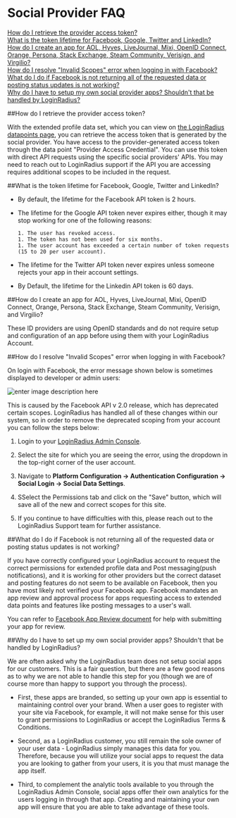# Social Provider FAQ

[How do I retrieve the provider access token?](#how-do-i-retrieve-the-provider-access-token-)
<br>
[What is the token lifetime for Facebook, Google, Twitter and LinkedIn?](#what-is-the-token-lifetime-for-facebook-google-twitter-and-linkedin-)
<br>
[How do I create an app for AOL, Hyves, LiveJournal, Mixi, OpenID Connect, Orange, Persona, Stack Exchange, Steam Community, Verisign, and Virgilio?](#how-do-i-create-an-app-for-aol-hyves-livejournal-mixi-openid-orange-persona-stack-exchange-steam-community-verisign-and-virgilio)
<br>
[How do I resolve "Invalid Scopes" error when logging in with Facebook?](#how-do-i-resolve-invalid-scopes-error-when-logging-in-with-facebook-)
<br>
[What do I do if Facebook is not returning all of the requested data or posting status updates is not working?](#what-do-i-do-if-facebook-is-not-returning-all-of-the-requested-data-or-posting-status-updates-is-not-working-)
<br>
[Why do I have to setup my own social provider apps? Shouldn't that be handled by LoginRadius?](#Why-do-I-have-to-setup-my-own-social-provider-apps-Shouldnt-that-be-handled-by-LoginRadius)



##How do I retrieve the provider access token?

With the extended profile data set, which you can view on [the LoginRadius datapoints page](https://www.loginradius.com/datapoints/), you can retrieve the access token that is generated by the social provider.
You have access to the provider-generated access token through the data point "Provider Access Credential". You can use this token with direct API requests using the specific social providers' APIs. You may need to reach out to LoginRadius support if the API you are accessing requires additional scopes to be included in the request.


##What is the token lifetime for Facebook, Google, Twitter and LinkedIn?

* By default, the lifetime for the Facebook API token is 2 hours.

* The lifetime for the Google API token never expires either, though it may stop working for one of the following reasons:

      1. The user has revoked access.
      1. The token has not been used for six months.
      1. The user account has exceeded a certain number of token requests (15 to 20 per user account).

* The lifetime for the Twitter API token never expires unless someone rejects your app in their account settings.

* By Default, the lifetime for the Linkedin API token is 60 days.


##How do I create an app for AOL, Hyves, LiveJournal, Mixi, OpenID Connect, Orange, Persona, Stack Exchange, Steam Community, Verisign, and Virgilio?

These ID providers are using OpenID standards and do not require setup and configuration of an app before using them with your LoginRadius Account. 

##How do I resolve "Invalid Scopes" error when logging in with Facebook?

On login with Facebook, the error message shown below is sometimes displayed to developer or admin users:

![enter image description here](https://apidocs.lrcontent.com/images/Invalid_scopes_1006158cfb8ad31f894.49538380.png "")

This is caused by the Facebook API v 2.0 release, which has deprecated certain scopes. LoginRadius has handled all of these changes within our system, so in order to remove the deprecated scoping from your account you can follow the steps below:

1. Login to your [LoginRadius Admin Console](https://adminconsole.loginradius.com/login).
2. Select the site for which you are seeing the error, using the dropdown in the top-right corner of the user account.
3. Navigate to **Platform Configuration -> Authentication Configuration -> Social Login -> Social Data Settings**.

4. SSelect the Permissions tab and click on the "Save" button, which will save all of the new and correct scopes for this site.

5. If you continue to have difficulties with this, please reach out to the LoginRadius Support team for further assistance.

##What do I do if Facebook is not returning all of the requested data or posting status updates is not working?

If you have correctly configured your LoginRadius account to request the correct permissions for extended profile data and Post messaging(push notifications), and it is working for other providers but the correct dataset and posting features do not seem to be available on Facebook, then you have most likely not verified your Facebook app. Facebook mandates an app review and approval process for apps requesting access to extended data points and features like posting messages to a user's wall.

You can refer to [Facebook App Review document](https://www.loginradius.com/legacy/docs/development/social-network/facebook-app-review) for help with submitting your app for review.

##Why do I have to set up my own social provider apps? Shouldn't that be handled by LoginRadius?

We are often asked why the LoginRadius team does not setup social apps for our customers. This is a fair question, but there are a few good reasons as to why we are not able to handle this step for you (though we are of course more than happy to support you through the process).

* First, these apps are branded, so setting up your own app is essential to maintaining control over your brand. When a user goes to register with your site via Facebook, for example, it will not make sense for this user to grant permissions to LoginRadius or accept the LoginRadius Terms & Conditions.

* Second, as a LoginRadius customer, you still remain the sole owner of your user data - LoginRadius simply manages this data for you. Therefore, because you will utilize your social apps to request the data you are looking to gather from your users, it is you that must manage the app itself.

* Third, to complement the analytic tools available to you through the LoginRadius Admin Console, social apps offer their own analytics for the users logging in through that app. Creating and maintaining your own app will ensure that you are able to take advantage of these tools.
